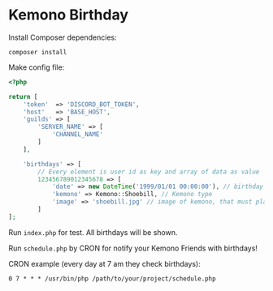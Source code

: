 # Kemono Birthday

Install Composer dependencies:

`composer install`

Make config file:
```php
<?php

return [
    'token'  => 'DISCORD_BOT_TOKEN',
    'host'   => 'BASE_HOST',
    'guilds' => [
        'SERVER_NAME' => [
            'CHANNEL_NAME'
        ]
    ],

    'birthdays' => [
        // Every element is user id as key and array of data as value
        123456789012345678 => [
            'date' => new DateTime('1999/01/01 00:00:00'), // birthday date
            'kemono' => Kemono::Shoebill, // Kemono type
            'image' => 'shoebill.jpg' // image of kemono, that must placed under public/images
        ]
];
```

Run `index.php` for test. All birthdays will be shown.

Run `schedule.php` by CRON for notify your Kemono Friends with birthdays!

CRON example (every day at 7 am they check birthdays):

`0 7 * * * /usr/bin/php /path/to/your/project/schedule.php`